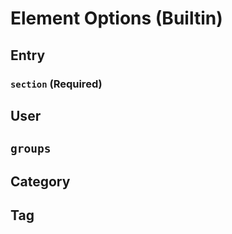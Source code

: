 # Element Options (Builtin)

## Entry

### `section` (Required)

## User

## `groups`

## Category


## Tag